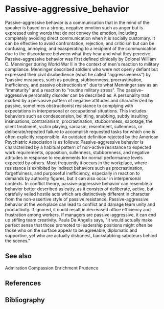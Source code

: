 # Passive-aggressive_behavior

Passive-aggressive behavior is a communication that in the mind of the speaker is based on a strong, negative emotion such as anger but is expressed using words that do not convey the emotion, including completely avoiding direct communication when it is socially customary. It can be effective to avoid confrontation, rejection, and criticism but can be confusing, annoying, and exasperating to a recipient of the communication due to the discordance between what they hear and what they perceive.
Passive-aggressive behavior was first defined clinically by Colonel William C. Menninger during World War II in the context of men's reaction to military compliance. Menninger described soldiers who were not openly defiant but expressed their civil disobedience (what he called "aggressiveness") by "passive measures, such as pouting, stubbornness, procrastination, inefficiency, and passive obstructionism" due to what Menninger saw as an "immaturity" and a reaction to "routine military stress".
The passive–aggressive personality disorder can be described as: A personality trait marked by a pervasive pattern of negative attitudes and characterized by passive, sometimes obstructionist resistance to complying with expectations in interpersonal or occupational situations. This includes behaviors such as condescension, belittling, snubbing, subtly insulting insinuations, contrarianism, procrastination, stubbornness, sabotage, the silent treatment, victim playing, sarcasm, resentment, sullenness, or deliberate/repeated failure to accomplish requested tasks for which one is often explicitly responsible.
An outdated definition rejected by the American Psychiatric Association is as follows: Passive-aggressive behavior is characterized by a habitual pattern of non-active resistance to expected work requirements, opposition, sullenness, stubbornness, and negative attitudes in response to requirements for normal performance levels expected by others. Most frequently it occurs in the workplace, where resistance is exhibited by indirect behaviors such as procrastination, forgetfulness, and purposeful inefficiency, especially in reaction to demands by authority figures, but it can also occur in interpersonal contexts.
In conflict theory, passive-aggressive behavior can resemble a behavior better described as catty, as it consists of deliberate, active, but carefully veiled hostile acts which are distinctively different in character from the non-assertive style of passive resistance.
Passive-aggressive behavior at the workplace can lead to conflict and damage team unity and productivity. If ignored, it could result in decreased office efficiency and frustration among workers. If managers are passive-aggressive, it can end up stifling team creativity. Paula De Angelis says, "It would actually make perfect sense that those promoted to leadership positions might often be those who on the surface appear to be agreeable, diplomatic and supportive, yet who are actually dishonest, backstabbing saboteurs behind the scenes."


## See also

Admiration
Compassion
Enrichment
Prudence


## References



## Bibliography

